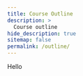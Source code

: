 ```yaml
---
title: Course Outline
description: >
  Course outline
hide_description: true
sitemap: false
permalink: /outline/
---
```


Hello